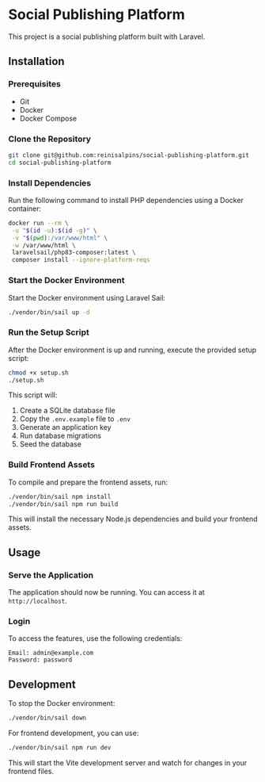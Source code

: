 # Social Publishing Platform

This project is a social publishing platform built with Laravel.

## Installation

### Prerequisites

- Git
- Docker
- Docker Compose

### Clone the Repository

```bash
git clone git@github.com:reinisalpins/social-publishing-platform.git
cd social-publishing-platform
```

### Install Dependencies

Run the following command to install PHP dependencies using a Docker container:

```bash
docker run --rm \
 -u "$(id -u):$(id -g)" \
 -v "$(pwd):/var/www/html" \
 -w /var/www/html \
 laravelsail/php83-composer:latest \
 composer install --ignore-platform-reqs
```

### Start the Docker Environment

Start the Docker environment using Laravel Sail:

```bash
./vendor/bin/sail up -d
```

### Run the Setup Script

After the Docker environment is up and running, execute the provided setup script:

```bash
chmod +x setup.sh
./setup.sh
```

This script will:
1. Create a SQLite database file
2. Copy the `.env.example` file to `.env`
3. Generate an application key
4. Run database migrations
5. Seed the database

### Build Frontend Assets

To compile and prepare the frontend assets, run:

```bash
./vendor/bin/sail npm install
./vendor/bin/sail npm run build
```

This will install the necessary Node.js dependencies and build your frontend assets.

## Usage

### Serve the Application

The application should now be running. You can access it at `http://localhost`.

### Login

To access the features, use the following credentials:

```
Email: admin@example.com
Password: password
```

## Development

To stop the Docker environment:

```bash
./vendor/bin/sail down
```

For frontend development, you can use:

```bash
./vendor/bin/sail npm run dev
```

This will start the Vite development server and watch for changes in your frontend files.
